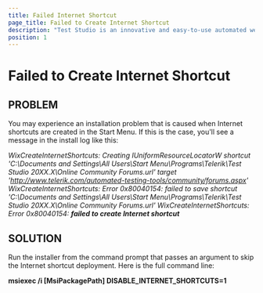 ```yaml
---
title: Failed Internet Shortcut
page_title: Failed to Create Internet Shortcut
description: "Test Studio is an innovative and easy-to-use automated web, WPF and load testing solution. Test Studio tests support essential technologies like ASP.NET AJAX, Silverlight, PHP and MVC. HTML5, Testing framework, functional testing, performance testing, load testing, exploratory testing, manual testing."
position: 1
---
```

# Failed to Create Internet Shortcut


## PROBLEM

 You may experience an installation problem that is caused when Internet shortcuts are created in the Start Menu. If this is the case, you'll see a message in the install log like this:


*WixCreateInternetShortcuts: Creating IUniformResourceLocatorW shortcut 'C:\Documents and Settings\All Users\Start Menu\Programs\Telerik\Test Studio 20XX.X\Online Community Forums.url' target 'http://www.telerik.com/automated-testing-tools/community/forums.aspx'
WixCreateInternetShortcuts: Error 0x80040154: failed to save shortcut 'C:\Documents and Settings\All Users\Start Menu\Programs\Telerik\Test Studio 20XX.X\Online Community Forums.url'
WixCreateInternetShortcuts: Error 0x80040154: **failed to create Internet shortcut***

## SOLUTION

Run the installer from the command prompt that passes an argument to skip the Internet shortcut deployment. Here is the full command line:


**msiexec /i [MsiPackagePath] DISABLE_INTERNET_SHORTCUTS=1**
